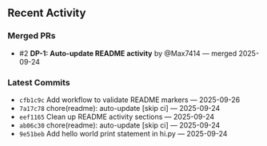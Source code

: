 <!-- chore: tiny tweak for PR -->

## Recent Activity
<!--START_SECTION:activity-->
### Merged PRs
- #2 **DP-1: Auto-update README activity** by @Max7414 — merged 2025-09-24

### Latest Commits
- `cfb1c9c` Add workflow to validate README markers — 2025-09-26
- `7a17c78` chore(readme): auto-update [skip ci] — 2025-09-24
- `eef1165` Clean up README activity sections — 2025-09-24
- `ab06c30` chore(readme): auto-update [skip ci] — 2025-09-24
- `9e51beb` Add hello world print statement in hi.py — 2025-09-24

<!--END_SECTION:activity-->
